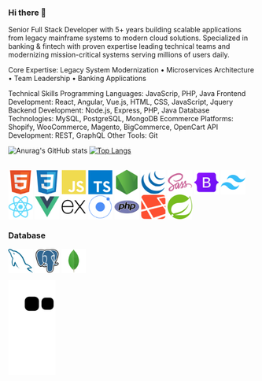 ### Hi there 👋

Senior Full Stack Developer with 5+ years building scalable applications from legacy mainframe systems to modern cloud solutions. Specialized in banking & fintech with proven expertise leading technical teams and modernizing mission-critical systems serving millions of users daily.

Core Expertise: Legacy System Modernization • Microservices Architecture • Team Leadership • Banking Applications

Technical Skills
Programming Languages: JavaScrip, PHP, Java
Frontend Development: React, Angular, Vue.js, HTML, CSS, JavaScript, Jquery
Backend Development: Node.js, Express, PHP, Java
Database Technologies: MySQL, PostgreSQL, MongoDB
Ecommerce Platforms: Shopify, WooCommerce, Magento, BigCommerce, OpenCart
API Development: REST, GraphQL
Other Tools: Git

![Anurag's GitHub stats](https://github-readme-stats.vercel.app/api?username=gabrielmesquitaoliveira&count_private=true&show_icons=true&theme=dracula)
[![Top Langs](https://github-readme-stats.vercel.app/api/top-langs/?username=gabrielmesquitaoliveira&hide_progress=true&theme=dracula)](https://github.com/gabrielmesquitaoliveira/github-readme-stats)

<div style="display: inline_block"><br>
  <img align="center" width="50" src="https://raw.githubusercontent.com/devicons/devicon/master/icons/html5/html5-original.svg">
  <img align="center" width="50" src="https://raw.githubusercontent.com/devicons/devicon/master/icons/css3/css3-original.svg">
  <img align="center" width="50" src="https://raw.githubusercontent.com/devicons/devicon/master/icons/javascript/javascript-plain.svg">
  
  <img align="center" width="50" src="https://raw.githubusercontent.com/devicons/devicon/master/icons/typescript/typescript-plain.svg">
  <img align="center" width="50" src="https://raw.githubusercontent.com/devicons/devicon/master/icons/nodejs/nodejs-original.svg">
  <img align="center" width="50" src="https://raw.githubusercontent.com/devicons/devicon/master/icons/jquery/jquery-original.svg">
  <img align="center" width="50" src="https://raw.githubusercontent.com/devicons/devicon/master/icons/sass/sass-original.svg">
  <img align="center" width="50" src="https://raw.githubusercontent.com/devicons/devicon/master/icons/bootstrap/bootstrap-original.svg">
  <img align="center" width="50" src="https://raw.githubusercontent.com/devicons/devicon/master/icons/tailwindcss/tailwindcss-plain.svg">
  <img align="center" width="50" src="https://raw.githubusercontent.com/devicons/devicon/master/icons/react/react-original.svg">
  <img align="center" width="50" src="https://raw.githubusercontent.com/devicons/devicon/master/icons/vuejs/vuejs-original.svg">
  <img align="center" width="50" src="https://raw.githubusercontent.com/devicons/devicon/master/icons/express/express-original.svg">
  <img align="center" width="50" src="https://raw.githubusercontent.com/devicons/devicon/master/icons/ionic/ionic-original.svg">
  
  <img align="center" width="50" src="https://raw.githubusercontent.com/devicons/devicon/master/icons/php/php-original.svg">
  <img align="center" width="50" src="https://raw.githubusercontent.com/devicons/devicon/master/icons/laravel/laravel-plain.svg">
  <img align="center" width="50" src="https://raw.githubusercontent.com/devicons/devicon/master/icons/spring/spring-original.svg">
  
  
</div>


### Database

<div style="display: inline_block">

<!--databases-->
<img align="center" width="50" src="https://raw.githubusercontent.com/devicons/devicon/master/icons/mysql/mysql-original.svg">
<img align="center" width="50" src="https://raw.githubusercontent.com/devicons/devicon/master/icons/postgresql/postgresql-original.svg">
<img align="center" width="50" src="https://raw.githubusercontent.com/devicons/devicon/master/icons/mongodb/mongodb-original.svg">




</div>




![snake gif](https://github.com/GabrielMesquitaOliveira/GabrielMesquitaOliveira/blob/output/github-contribution-grid-snake.svg)
